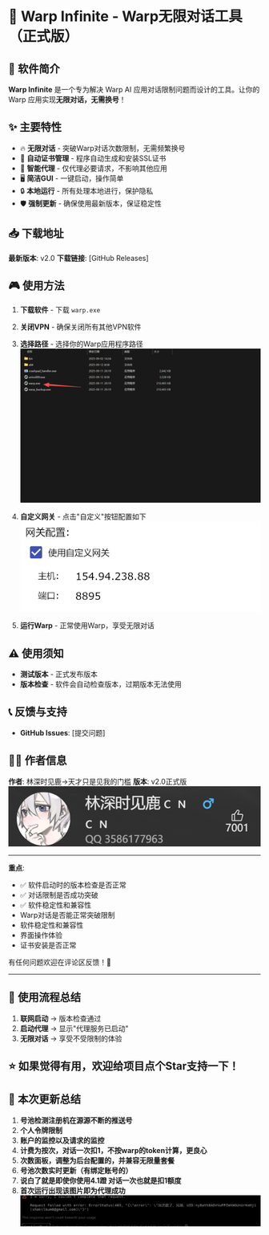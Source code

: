 # 🚀 Warp Infinite - Warp无限对话工具（正式版）

## 📖 软件简介

**Warp Infinite** 是一个专为解决 Warp AI 应用对话限制问题而设计的工具。让你的 Warp 应用实现**无限对话，无需换号**！

## ✨ 主要特性

* 🔥 **无限对话** - 突破Warp对话次数限制，无需频繁换号
* 🔧 **自动证书管理** - 程序自动生成和安装SSL证书
* 🎯 **智能代理** - 仅代理必要请求，不影响其他应用
* 🖥️ **简洁GUI** - 一键启动，操作简单
* 🔒 **本地运行** - 所有处理本地进行，保护隐私
* 🛡️ **强制更新** - 确保使用最新版本，保证稳定性

## 📥 下载地址

**最新版本**: v2.0
**下载链接**: [GitHub Releases]

## 🎮 使用方法

1. **下载软件** - 下载 `warp.exe` 
2. **关闭VPN** - 确保关闭所有其他VPN软件
3. **选择路径** - 选择你的Warp应用程序路径
![选择Warp路径](./2.png)

4. **自定义网关** - 点击"自定义"按钮配置如下
![自定义网关配置](./1.png)

5. **运行Warp** - 正常使用Warp，享受无限对话

## ⚠️ 使用须知

* **测试版本** - 正式发布版本
* **版本检查** - 软件会自动检查版本，过期版本无法使用

## 📞 反馈与支持

* **GitHub Issues**: [提交问题]

## 👨‍💻 作者信息

**作者**: 林深时见鹿->天才只是见我的门槛
**版本**: v2.0正式版
![天才只是见我的门槛](./3.png)


---

**重点**:
* ✅ 软件启动时的版本检查是否正常
* ✅ 对话限制是否成功突破
* ✅ 软件稳定性和兼容性
* Warp对话是否能正常突破限制
* 软件稳定性和兼容性
* 界面操作体验
* 证书安装是否正常

有任何问题欢迎在评论区反馈！🙏

---
## 🚨 使用流程总结

1. **联网启动** → 版本检查通过
2. **启动代理** → 显示"代理服务已启动"
3. **无限对话** → 享受不受限制的体验

**⭐ 如果觉得有用，欢迎给项目点个Star支持一下！**
---
## 🚨 本次更新总结
1. **号池检测注册机在源源不断的推送号**
2. **个人令牌限制**
3. **账户的监控以及请求的监控**
4. **计费为按次，对话一次扣1，不按warp的token计算，更良心**
5. **次数面板，调整为后台配置的，并兼容无限量套餐**
6. **号池次数实时更新（有绑定账号的）**
7. **说白了就是即使你使用4.1蹬 对话一次也就是扣1额度**
8. ​**首次运行出现该图片即为代理成功**
![没次数了](./4.png)
​
